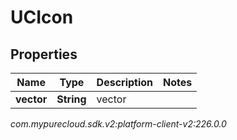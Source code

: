 # UCIcon


## Properties

| Name | Type | Description | Notes |
| ------------ | ------------- | ------------- | ------------- |
| **vector** | **String** | vector |  |




_com.mypurecloud.sdk.v2:platform-client-v2:226.0.0_

